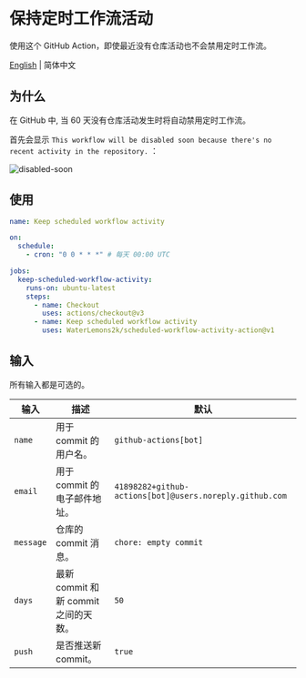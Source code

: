# 保持定时工作流活动

使用这个 GitHub Action，即使最近没有仓库活动也不会禁用定时工作流。

[English](README.md) | 简体中文

## 为什么

在 GitHub 中, 当 60 天没有仓库活动发生时将自动禁用定时工作流。

首先会显示 `This workflow will be disabled soon because there's no recent activity in the repository.` ：

![disabled-soon](https://user-images.githubusercontent.com/62788816/232479889-592e3660-1da4-4eff-aab9-35475d26fc05.png)

## 使用

```yml
name: Keep scheduled workflow activity

on:
  schedule:
    - cron: "0 0 * * *" # 每天 00:00 UTC

jobs:
  keep-scheduled-workflow-activity:
    runs-on: ubuntu-latest
    steps:
      - name: Checkout
        uses: actions/checkout@v3
      - name: Keep scheduled workflow activity
        uses: WaterLemons2k/scheduled-workflow-activity-action@v1
```

## 输入

所有输入都是可选的。

| 输入      | 描述                                 | 默认                                                    |
| --------- | ----------------------------------- | ------------------------------------------------------- |
| `name`    | 用于 commit 的用户名。               | `github-actions[bot]`                                   |
| `email`   | 用于 commit 的电子邮件地址。         | `41898282+github-actions[bot]@users.noreply.github.com` |
| `message` | 仓库的 commit 消息。                 | `chore: empty commit`                                   |
| `days`    | 最新 commit 和新 commit 之间的天数。 | `50`                                                    |
| `push`    | 是否推送新 commit。                  | `true`                                                  |